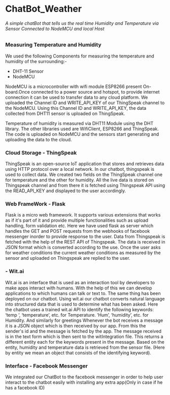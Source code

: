 # ChatBot_Weather
###### A simple chatBot that tells us the real time Humidity and Temperature via Sensor Connected to NodeMCU and local Host

### Measuring Temperature and Humidity
We used the following Components for measuring the temperature and humidity of the surrounding:-

- DHT-11 Sensor
- NodeMCU

NodeMCU is a microcontroller with wifi module ESP8266 present On-board.Once connected to a power source and hotspot, to provide internet connection it can be used to transfer data to any cloud platform. We uploaded the Channel ID and WRITE_API_KEY of our ThingSpeak channel to the NodeMCU. Using this Channel ID and WRITE_API_KEY, the data collected from DHT11 sensor is uploaded on ThingSpeak.


Temperature of humidity is measured via DHT11 Module using the DHT library. The other libraries used are WifiClient, ESP8266 and ThingSpeak. The code is uploaded on NodeMCU and the sensors start generating and uploading the data to the cloud.

### Cloud Storage - ThingSpeak
ThingSpeak is an open-source IoT application that stores and retrieves data using HTTP protocol over a local network. In our chatbot, thingspeak is used to collect data.
We created two fields on the ThingSpeak channel one for temperature and the other for humidity. All the live data is stored on Thingspeak channel and from there it is fetched using Thingspeak API using the READ_API_KEY and displayed to the user accordingly.

### Web FrameWork - Flask 
Flask is a micro web framework. It supports various extensions that works as if it's part of it and provide multiple functionalities such as upload handling, form validation etc. 
Here we have used flask as server which handles the GET and POST requests from the webhooks of facebook messenger inorder to provide response to the user. Data from Thingspeak is fetched with the help of the REST API of Thingspeak. 
The data is received in JSON format which is converted according to the use. Once the user asks for weather conditions the current weather conditions as measured by the sensor and uploaded on Thingspeak are replied to the user.

### - Wit.ai
Wit.ai is an interface that is used as an interaction tool by developers to make apps interact with humans. With the help of this we can develop applications to which humans can talk or text to.
The same thing has been deployed on our chatbot. Using wit.ai our chatbot converts natural language into structured data that is used to determine what has been asked. Here the chatbot uses a trained wit.ai API to identify the following keywords:
‘temp ‘, ‘temperature’, etc. for Temperature.
‘Hum’, ‘humidity’, etc. for Humidity.
And similarly for greetings
Whenever the bot receives a message it is a JSON object which is then received by our app. From this the sender's id and the message is fetched by the app. The message received is in the text form which is then sent to the witIntegration file. This returns a different entity each for the keywords present in the message. Based on the entity, humidity and temperature data is retrieved from the sensor file. (Here by entity we mean an object that consists of the identifying keyword).

### Interface - Facebook Messenger
We integrated our ChatBot to the facebook messenger in order to help user interact to the chatbot easily with installing any extra app(Only in case if he has a facebook ID)

